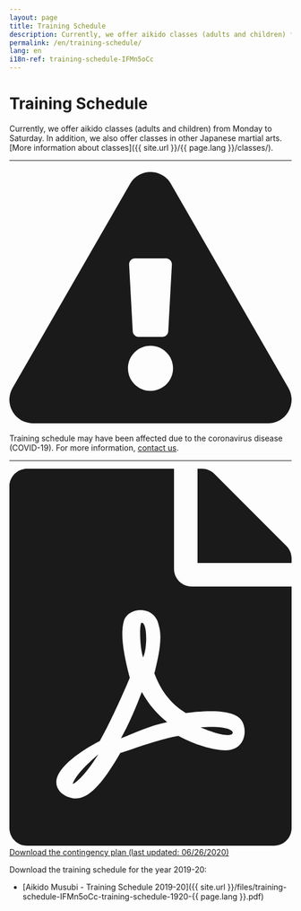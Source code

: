 ```yaml
---
layout: page
title: Training Schedule
description: Currently, we offer aikido classes (adults and children) from Monday to Saturday. In addition, we also offer classes in other Japanese martial arts.
permalink: /en/training-schedule/
lang: en
i18n-ref: training-schedule-IFMn5oCc
---
```


# Training Schedule

Currently, we offer aikido classes (adults and children) from Monday to Saturday. In addition, we also offer classes in other Japanese martial arts. [More information about classes]({{ site.url }}/{{ page.lang }}/classes/).

<hr>

<div class="alert alert-danger" role="alert">
  <h4 class="alert-heading"><svg aria-hidden="true" focusable="false" data-prefix="fas" data-icon="exclamation-triangle" class="svg-inline--fa fa-exclamation-triangle fa-w-18" role="img" xmlns="http://www.w3.org/2000/svg" viewBox="0 0 576 512"><path fill="currentColor" d="M569.517 440.013C587.975 472.007 564.806 512 527.94 512H48.054c-36.937 0-59.999-40.055-41.577-71.987L246.423 23.985c18.467-32.009 64.72-31.951 83.154 0l239.94 416.028zM288 354c-25.405 0-46 20.595-46 46s20.595 46 46 46 46-20.595 46-46-20.595-46-46-46zm-43.673-165.346l7.418 136c.347 6.364 5.609 11.346 11.982 11.346h48.546c6.373 0 11.635-4.982 11.982-11.346l7.418-136c.375-6.874-5.098-12.654-11.982-12.654h-63.383c-6.884 0-12.356 5.78-11.981 12.654z"></path></svg></h4>
  <p>Training schedule may have been affected due to the coronavirus disease (COVID-19). For more information, <a href="{{ site.url }}/{{ page.lang }}/contact/">contact us</a>.</p>
  <hr>
  <p class="mb-0"><a href="{{ site.url }}/files/covid-19-contingency-plan-es.pdf"><span style="padding-right: .5rem;"><svg aria-hidden="true" focusable="false" data-prefix="fas" data-icon="file-pdf" class="svg-inline--fa fa-file-pdf fa-w-12" role="img" xmlns="http://www.w3.org/2000/svg" viewBox="0 0 384 512"><path fill="currentColor" d="M181.9 256.1c-5-16-4.9-46.9-2-46.9 8.4 0 7.6 36.9 2 46.9zm-1.7 47.2c-7.7 20.2-17.3 43.3-28.4 62.7 18.3-7 39-17.2 62.9-21.9-12.7-9.6-24.9-23.4-34.5-40.8zM86.1 428.1c0 .8 13.2-5.4 34.9-40.2-6.7 6.3-29.1 24.5-34.9 40.2zM248 160h136v328c0 13.3-10.7 24-24 24H24c-13.3 0-24-10.7-24-24V24C0 10.7 10.7 0 24 0h200v136c0 13.2 10.8 24 24 24zm-8 171.8c-20-12.2-33.3-29-42.7-53.8 4.5-18.5 11.6-46.6 6.2-64.2-4.7-29.4-42.4-26.5-47.8-6.8-5 18.3-.4 44.1 8.1 77-11.6 27.6-28.7 64.6-40.8 85.8-.1 0-.1.1-.2.1-27.1 13.9-73.6 44.5-54.5 68 5.6 6.9 16 10 21.5 10 17.9 0 35.7-18 61.1-61.8 25.8-8.5 54.1-19.1 79-23.2 21.7 11.8 47.1 19.5 64 19.5 29.2 0 31.2-32 19.7-43.4-13.9-13.6-54.3-9.7-73.6-7.2zM377 105L279 7c-4.5-4.5-10.6-7-17-7h-6v128h128v-6.1c0-6.3-2.5-12.4-7-16.9zm-74.1 255.3c4.1-2.7-2.5-11.9-42.8-9 37.1 15.8 42.8 9 42.8 9z"></path></svg></span>Download the contingency plan (last updated: 06/26/2020)</a></p>
</div>

<div id='calendar'></div>

Download the training schedule for the year 2019-20:

* [Aikido Musubi - Training Schedule 2019-20]({{ site.url }}/files/training-schedule-IFMn5oCc-training-schedule-1920-{{ page.lang }}.pdf)
